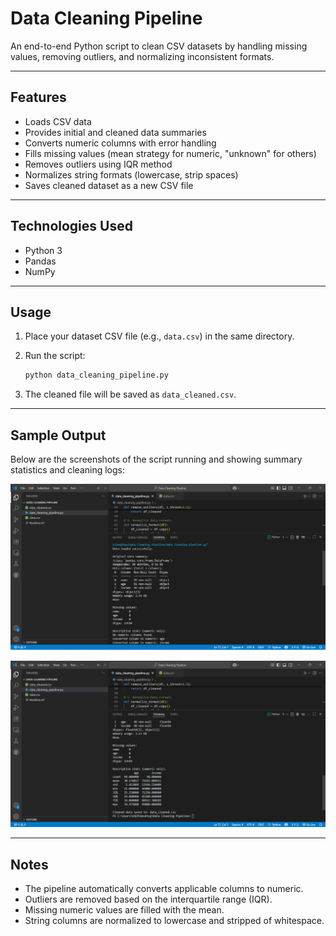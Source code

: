 # Data Cleaning Pipeline

An end-to-end Python script to clean CSV datasets by handling missing values, removing outliers, and normalizing inconsistent formats.

---

## Features

* Loads CSV data
* Provides initial and cleaned data summaries
* Converts numeric columns with error handling
* Fills missing values (mean strategy for numeric, "unknown" for others)
* Removes outliers using IQR method
* Normalizes string formats (lowercase, strip spaces)
* Saves cleaned dataset as a new CSV file

---

## Technologies Used

* Python 3
* Pandas
* NumPy

---

## Usage

1. Place your dataset CSV file (e.g., `data.csv`) in the same directory.
2. Run the script:

   ```bash
   python data_cleaning_pipeline.py
   ```
3. The cleaned file will be saved as `data_cleaned.csv`.

---

## Sample Output

Below are the screenshots of the script running and showing summary statistics and cleaning logs:

![Sample Output Screenshot](Sc1.png)

![Sample Output Screenshot](sc2.png)

---

## Notes

* The pipeline automatically converts applicable columns to numeric.
* Outliers are removed based on the interquartile range (IQR).
* Missing numeric values are filled with the mean.
* String columns are normalized to lowercase and stripped of whitespace.
